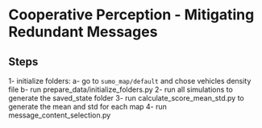 # Cooperative Perception - Mitigating Redundant Messages

## Steps

1- initialize folders:
    a- go to `sumo_map/default` and chose vehicles density file
    b- run prepare_data/initialize_folders.py
2- run all simulations to generate the saved_state folder
3- run calculate_score_mean_std.py to generate the mean and std for each map
4- run message_content_selection.py
